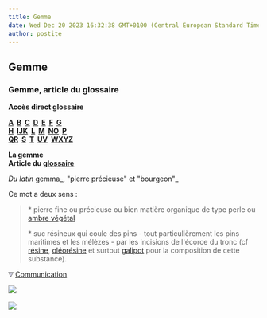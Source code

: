 ```yaml
---
title: Gemme
date: Wed Dec 20 2023 16:32:38 GMT+0100 (Central European Standard Time)
author: postite
---
```


## Gemme
### Gemme, article du glossaire
 **Accès direct glossaire**

**[A](a.html)  [B](b.html)  [C](c.html)  [D](d.html)  [E](e.html)  [F](f.html)  [G](g.html)  
[H](h.html)  [IJK](ijk.html)  [L](l.html)  [M](m.html)  [NO](no.html)  [P](p.html)  
[QR](qr.html)  [S](s.html)  [T](t.html)  [UV](uv.html)  [WXYZ](wxyz.html)**

**La gemme  
Article du [glossaire](glossaire.html)**

_Du latin_ gemma_, "pierre précieuse" et "bourgeon"_

Ce mot a deux sens :

> \* pierre fine ou précieuse ou bien matière organique de type perle ou [ambre végétal](resinessolach.html#lambre)
> 
> \* suc résineux qui coule des pins - tout particulièrement les pins maritimes et les mélèzes - par les incisions de l'écorce du tronc (cf [résine](resine.html), [oléorésine](oleoresine.html) et surtout [galipot](gemme.html#galipot) pour la composition de cette substance).



![](images/flechebas.gif) [Communication](http://www.artrealite.com/annonceurs.htm) 

[![](https://cbonvin.fr/sites/regie.artrealite.com/visuels/campagne1.png)](index-2.html#20131014)

![](https://cbonvin.fr/sites/regie.artrealite.com/visuels/campagne2.png)